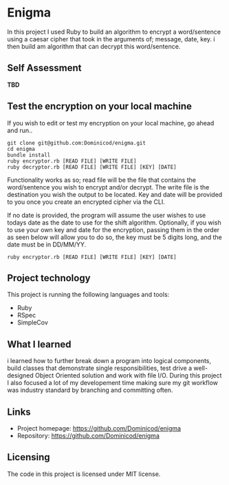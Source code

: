 # Enigma

In this project I used Ruby to build an algorithm to encrypt a word/sentence using a caesar cipher that took in the arguments of;
message, date, key. i then build am algorithm that can decrypt this word/sentence.

## Self Assessment

**TBD**

## Test the encryption on your local machine

If you wish to edit or test my encryption on your local machine, go ahead and run..
```shell
git clone git@github.com:Dominicod/enigma.git
cd enigma
bundle install
ruby encryptor.rb [READ FILE] [WRITE FILE]
ruby decryptor.rb [READ FILE] [WRITE FILE] [KEY] [DATE]
```
Functionality works as so; read file will be the file that contains the word/sentence you wish to encrypt and/or decrypt. The write file
is the destination you wish the output to be located. Key and date will be provided to you once you create an encrypted cipher via the CLI.

If no date is provided, the program will assume the user wishes to use todays date as the date to use for the shift algorithm.
Optionally, if you wish to use your own key and date for the encryption, passing them in the order as seen below will allow you to do so, the key
must be 5 digits long, and the date must be in DD/MM/YY.

`ruby encryptor.rb [READ FILE] [WRITE FILE] [KEY] [DATE]`

## Project technology

This project is running the following languages and tools:

* Ruby
* RSpec
* SimpleCov

## What I learned

i learned how to further break down a program into logical components, build classes that demonstrate single responsibilities, test drive a
well-designed Object Oriented solution and work with file I/O. During this project I also focused a lot of my developement time making sure my
git workflow was industry standard by branching and committing often.

## Links

- Project homepage: https://github.com/Dominicod/enigma
- Repository: https://github.com/Dominicod/enigma



## Licensing

The code in this project is licensed under MIT license.